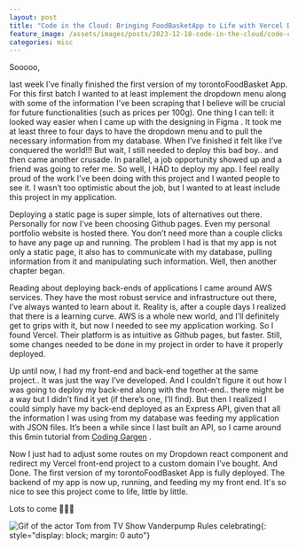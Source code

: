 ```yaml
---
layout: post
title: "Code in the Cloud: Bringing FoodBasketApp to Life with Vercel Deployment"
feature_image: /assets/images/posts/2023-12-18-code-in-the-cloud/code-cloud-cover.gif
categories: misc
---
```


Sooooo,

last week I’ve finally finished the first version of my torontoFoodBasket App. For this first batch I wanted to at least implement the dropdown menu along with some of the information I’ve been scraping that I believe will be crucial for future functionalities (such as prices per 100g). One thing I can tell: it looked way easier when I came up with the designing in Figma . It took me at least three to four days to have the dropdown menu and to pull the necessary information from my database. When I’ve finished it felt like I’ve conquered the world!!! But wait, I still needed to deploy this bad boy.. and then came another crusade. In parallel, a job opportunity showed up and a friend was going to refer me. So well, I HAD to deploy my app. I feel really proud of the work I’ve been doing with this project and I wanted people to see it. I wasn’t too optimistic about the job, but I wanted to at least include this project in my application.

Deploying a static page is super simple, lots of alternatives out there. Personally for now I’ve been choosing Github pages. Even my personal portfolio website is hosted there. You don’t need more than a couple clicks to have any page up and running. The problem I had is that my app is not only a static page, it also has to communicate with my database, pulling information from it and manipulating such information. Well, then another chapter began.

Reading about deploying back-ends of applications I came around AWS services. They have the most robust service and infrastructure out there, I’ve always wanted to learn about it. Reality is, after a couple days I realized that there is a learning curve. AWS is a whole new world, and I’ll definitely get to grips with it, but now I needed to see my application working. So I found Vercel. Their platform is as intuitive as Github pages, but faster. Still, some changes needed to be done in my project in order to have it properly deployed.

Up until now, I had my front-end and back-end together at the same project.. It was just the way I’ve developed. And I couldn’t figure it out how I was going to deploy my back-end along with the front-end.. there might be a way but I didn’t find it yet (if there’s one, I’ll find). But then I realized I could simply have my back-end deployed as an Express API, given that all the information I was using from my database was feeding my application with JSON files. It’s been a while since I last built an API, so I came around this 6min tutorial from <a href="https://www.youtube.com/watch?v=B-T69_VP2Ls&embeds_referring_euri=https%3A%2F%2Fgabrielpoeta624025322.wordpress.com%2F&feature=emb_imp_woyt">Coding Gargen</a> .

Now I just had to adjust some routes on my Dropdown react component and redirect my Vercel front-end project to a custom domain I’ve bought. And Done. The first version of my torontoFoodBasket App is fully deployed. The backend of my app is now up, running, and feeding my my front end. It's so nice to see this project come to life, little by little. 

Lots to come 🚀🚀🚀
<br>

  ![Gif of the actor Tom from TV Show Vanderpump Rules celebrating]({{site.url}}/assets/images/posts/2023-12-18-code-in-the-cloud/giphy.gif){: style="display: block; margin: 0 auto"}
<br>
  <!-- ![Gif of the actor Tom from TV Show Vanderpump Rules celebrating](/assets/images/posts/2023-12-18-code-in-the-cloud/giphy.gif){: style="display: block; margin: 0 auto"} -->

